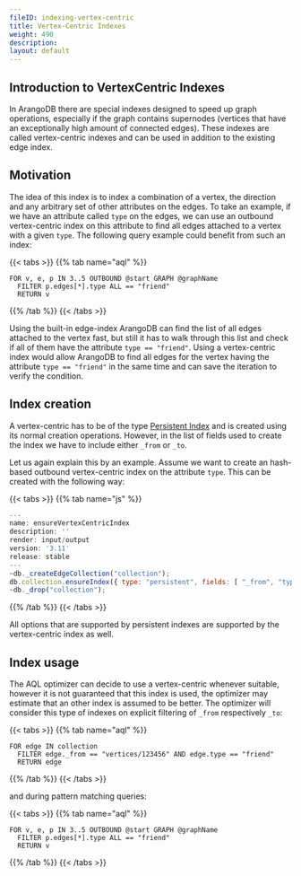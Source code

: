 ```yaml
---
fileID: indexing-vertex-centric
title: Vertex-Centric Indexes
weight: 490
description: 
layout: default
---
```

## Introduction to VertexCentric Indexes

In ArangoDB there are special indexes designed to speed up graph operations,
especially if the graph contains supernodes (vertices that have an exceptionally
high amount of connected edges).
These indexes are called vertex-centric indexes and can be used in addition
to the existing edge index.

## Motivation

The idea of this index is to index a combination of a vertex, the direction and any arbitrary
set of other attributes on the edges.
To take an example, if we have an attribute called `type` on the edges, we can use an outbound
vertex-centric index on this attribute to find all edges attached to a vertex with a given `type`.
The following query example could benefit from such an index:

{{< tabs >}}
{{% tab name="aql" %}}
```aql
FOR v, e, p IN 3..5 OUTBOUND @start GRAPH @graphName
  FILTER p.edges[*].type ALL == "friend"
  RETURN v
```
{{% /tab %}}
{{< /tabs >}}

Using the built-in edge-index ArangoDB can find the list of all edges attached to the vertex fast,
but still it has to walk through this list and check if all of them have the attribute `type == "friend"`.
Using a vertex-centric index would allow ArangoDB to find all edges for the vertex having the attribute `type == "friend"`
in the same time and can save the iteration to verify the condition.

## Index creation

A vertex-centric has to be of the type [Persistent Index](indexing-persistent)
and is created using its normal creation operations. However, in the list of
fields used to create the index we have to include either `_from` or `_to`.

Let us again explain this by an example.
Assume we want to create an hash-based outbound vertex-centric index on the attribute `type`.
This can be created with the following way:


 {{< tabs >}}
{{% tab name="js" %}}
```js
---
name: ensureVertexCentricIndex
description: ''
render: input/output
version: '3.11'
release: stable
---
~db._createEdgeCollection("collection");
db.collection.ensureIndex({ type: "persistent", fields: [ "_from", "type" ] })
~db._drop("collection");
```
{{% /tab %}}
{{< /tabs >}}
 



All options that are supported by persistent indexes are supported by the
vertex-centric index as well.

## Index usage

The AQL optimizer can decide to use a vertex-centric whenever suitable, however it is not guaranteed that this
index is used, the optimizer may estimate that an other index is assumed to be better.
The optimizer will consider this type of indexes on explicit filtering of `_from` respectively `_to`:

{{< tabs >}}
{{% tab name="aql" %}}
```aql
FOR edge IN collection
  FILTER edge._from == "vertices/123456" AND edge.type == "friend"
  RETURN edge
```
{{% /tab %}}
{{< /tabs >}}

and during pattern matching queries:

{{< tabs >}}
{{% tab name="aql" %}}
```aql
FOR v, e, p IN 3..5 OUTBOUND @start GRAPH @graphName
  FILTER p.edges[*].type ALL == "friend"
  RETURN v
```
{{% /tab %}}
{{< /tabs >}}
